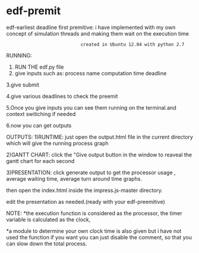 edf-premit
==========

edf-earliest deadline first premitive: i have implemented with my own concept of simulation threads and making them wait on the execution time


 			                    created in Ubuntu 12.04 with python 2.7

RUNNING:

1. RUN THE edf.py file
2. give inputs such as: process name
			computation time
			deadline

3.give submit

4.give various deadlines to check the preemit

5.Once you give inputs you can see them running on the terminal.and context switiching if needed

6.now you can get outputs

OUTPUTS:
1)RUNTIME:
just open the output.html file in the current directory which will give the running process graph

2)GANTT CHART:
click the "Give output button in the window to reaveal the gantt chart for each second

3)PRESENTATION:
click generate output to get the processor usage , average waiting time, average turn around time graphs.

then open the index.html inside the impress.js-master directory.

edit the presentation as needed.(ready with your edf-preemitive)

NOTE:
*the execution function is considered as the processor, the timer variable is calculated as the clock,

*a module to determine your own clock time is also given but i have not used the function if you want you can just disable the comment, so that you can slow down the total process.

